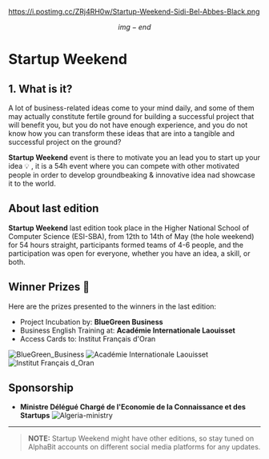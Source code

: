 https://i.postimg.cc/ZRj4RH0w/Startup-Weekend-Sidi-Bel-Abbes-Black.png


$$img-end$$

# Startup Weekend

## 1. What is it?

A lot of business-related ideas come to your mind daily, and some of them may actually constitute fertile ground for building a successful project that will benefit you, but you do not have enough experience, and you do not know how you can transform these ideas that are into a tangible and successful project on the ground?

**Startup Weekend** event is there to motivate you an lead you to start up your idea :bulb: , it is a 54h event where you can compete with other motivated people in order to develop groundbeaking & innovative idea nad showcase it to the world.

## About last edition

**Startup Weekend** last edition took place in the Higher National School of Computer Science (ESI-SBA), from 12th to 14th of May (the hole weekend) for 54 hours straight, participants formed teams of 4-6 people, and the participation was open for everyone, whether you have an idea, a skill, or both.

## Winner Prizes :1st_place_medal:

Here are the prizes presented to the winners in the last edition:

* Project Incubation by: **BlueGreen Business**
* Business English Training at: **Académie Internationale Laouisset**
* Access Cards to: Institut Français d'Oran


![BlueGreen_Business](https://i.postimg.cc/1R7QfPGS/bluegreen.png)
![Académie Internationale Laouisset](https://i.postimg.cc/wTKPRPs3/laouisset.png)
![Institut Français d_Oran](https://i.postimg.cc/gJsJLRg2/site-oran.png)

## Sponsorship

* **Ministre Délégué Chargé de l'Economie de la Connaissance et des Startups**
![Algeria-ministry](https://upload.wikimedia.org/wikipedia/commons/d/df/Emblem_of_Algeria.svg)

----

> **NOTE:** Startup Weekend might have other editions, so stay tuned on AlphaBit accounts on different social media platforms for any updates.
